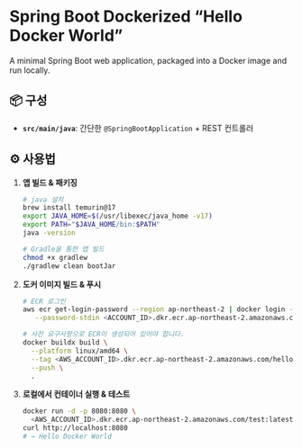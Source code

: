 # Spring Boot Dockerized “Hello Docker World”

A minimal Spring Boot web application, packaged into a Docker image and run locally.

## 📦 구성
- **`src/main/java`**: 간단한 `@SpringBootApplication` + REST 컨트롤러

## ⚙️ 사용법

1. **앱 빌드 & 패키징**  
   ```bash
   # java 설치
   brew install temurin@17
   export JAVA_HOME=$(/usr/libexec/java_home -v17)
   export PATH="$JAVA_HOME/bin:$PATH"
   java -version

   # Gradle을 통한 앱 빌드
   chmod +x gradlew
   ./gradlew clean bootJar
   ```

2. **도커 이미지 빌드 & 푸시**
   ```bash
   # ECR 로그인
   aws ecr get-login-password --region ap-northeast-2 | docker login --username AWS \
      --password-stdin <ACCOUNT_ID>.dkr.ecr.ap-northeast-2.amazonaws.com

   # 사전 요구사항으로 ECR이 생성되어 있어야 합니다.
   docker buildx build \
     --platform linux/amd64 \
     --tag <AWS_ACCOUNT_ID>.dkr.ecr.ap-northeast-2.amazonaws.com/hello-docker-world:latest \
     --push \
     .
   ```
3. **로컬에서 컨테이너 실행 & 테스트**
   ```bash
   docker run -d -p 8080:8080 \
     <AWS_ACCOUNT_ID>.dkr.ecr.ap-northeast-2.amazonaws.com/test:latest
   curl http://localhost:8080
   # → Hello Docker World
   ```
